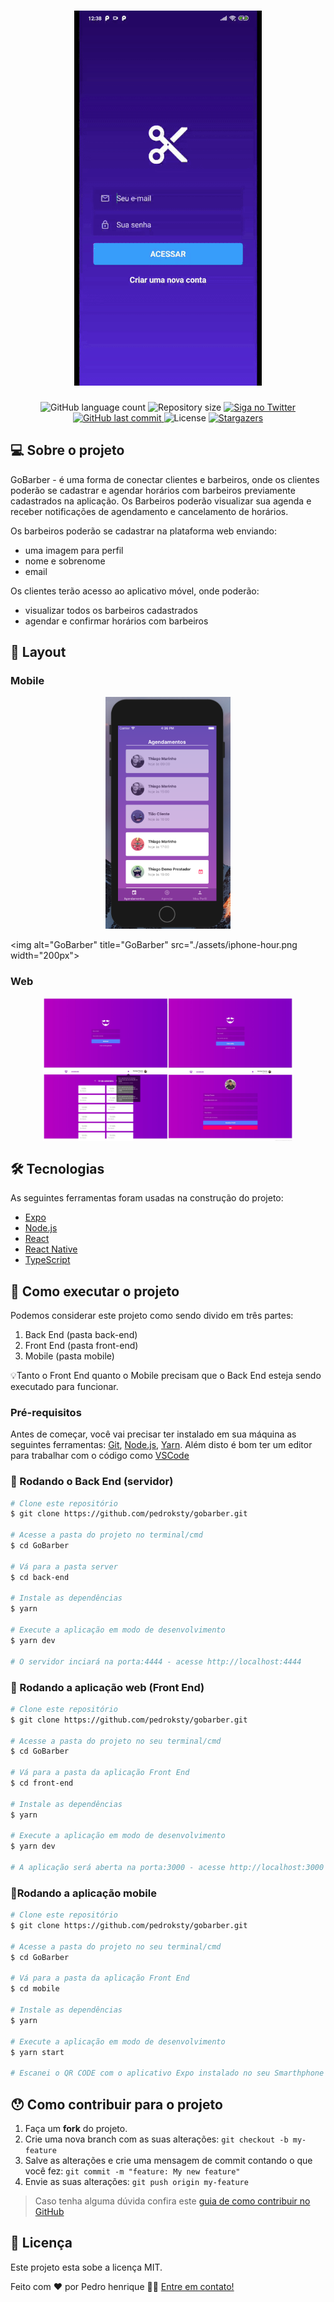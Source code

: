 <h1 align="center">
    <img alt="GoBarber" title="GoBarber" src="./assets/iphone-gif.gif" />
</h1>

<p align="center">
  <img alt="GitHub language count" src="https://img.shields.io/github/languages/count/pedroksty/GoBarber?color=%2304D361">

  <img alt="Repository size" src="https://img.shields.io/github/repo-size/pedroksty/GoBarber">

  	
  <a href="https://www.twitter.com/pedroksty/">
    <img alt="Siga no Twitter" src="https://img.shields.io/twitter/url?url=https%3A%2F%2Fgithub.com%2Fpedroksty%2Fnlw1">
  </a>
	
  
  <a href="https://github.com/pedroksty/GoBarber/commits/master">
    <img alt="GitHub last commit" src="https://img.shields.io/github/last-commit/pedroksty/GoBarber">
  </a>

  <img alt="License" src="https://img.shields.io/badge/license-MIT-brightgreen">
   <a href="https://github.com/pedroksty/GoBarber/stargazers">
    <img alt="Stargazers" src="https://img.shields.io/github/stars/pedroksty/cGoBarber?style=social">
  </a>
</p>


## 💻 Sobre o projeto

 GoBarber - é uma forma de conectar clientes e barbeiros, onde os clientes poderão se cadastrar e
 agendar horários com barbeiros previamente cadastrados na aplicação. Os Barbeiros poderão visualizar
 sua agenda e receber notificações de agendamento e cancelamento de horários.

Os barbeiros poderão se cadastrar na plataforma web enviando:
- uma imagem para perfil
- nome e sobrenome
- email

Os clientes terão acesso ao aplicativo móvel, onde poderão:
- visualizar todos os barbeiros cadastrados
- agendar e confirmar horários com barbeiros

## 🎨 Layout

### Mobile

<p align="center">
  <img alt="GoBarber" title="GoBarber" src="./assets/iphone-agendamento.png" width="200px">

  <img alt="GoBarber" title="GoBarber" src="./assets/iphone-hour.png width="200px">
</p>

### Web

<p align="center" style="display: flex; align-items: flex-start; justify-content: center;">
  <img alt="GoBarber" title="GoBarber" src="./assets/web.jpg" width="400px">

</p>

## 🛠 Tecnologias

As seguintes ferramentas foram usadas na construção do projeto:

- [Expo][expo]
- [Node.js][nodejs]
- [React][reactjs]
- [React Native][rn]
- [TypeScript][typescript]


## 🚀 Como executar o projeto

Podemos considerar este projeto como sendo divido em três partes:
1. Back End (pasta back-end) 
2. Front End (pasta front-end)
3. Mobile (pasta mobile)

💡Tanto o Front End quanto o Mobile precisam que o Back End esteja sendo executado para funcionar.

### Pré-requisitos

Antes de começar, você vai precisar ter instalado em sua máquina as seguintes ferramentas:
[Git](https://git-scm.com), [Node.js][nodejs], [Yarn][Yarn]. 
Além disto é bom ter um editor para trabalhar com o código como [VSCode][vscode]

### 🎲 Rodando o Back End (servidor)

```bash
# Clone este repositório
$ git clone https://github.com/pedroksty/gobarber.git

# Acesse a pasta do projeto no terminal/cmd
$ cd GoBarber

# Vá para a pasta server
$ cd back-end

# Instale as dependências
$ yarn

# Execute a aplicação em modo de desenvolvimento
$ yarn dev

# O servidor inciará na porta:4444 - acesse http://localhost:4444 
```

### 🧭 Rodando a aplicação web (Front End)

```bash
# Clone este repositório
$ git clone https://github.com/pedroksty/gobarber.git

# Acesse a pasta do projeto no seu terminal/cmd
$ cd GoBarber

# Vá para a pasta da aplicação Front End
$ cd front-end

# Instale as dependências
$ yarn

# Execute a aplicação em modo de desenvolvimento
$ yarn dev

# A aplicação será aberta na porta:3000 - acesse http://localhost:3000
```

### 📱Rodando a aplicação mobile 

```bash
# Clone este repositório
$ git clone https://github.com/pedroksty/gobarber.git

# Acesse a pasta do projeto no seu terminal/cmd
$ cd GoBarber

# Vá para a pasta da aplicação Front End
$ cd mobile

# Instale as dependências
$ yarn

# Execute a aplicação em modo de desenvolvimento
$ yarn start

# Escanei o QR CODE com o aplicativo Expo instalado no seu Smarthphone
```

## 😯 Como contribuir para o projeto

1. Faça um **fork** do projeto.
2. Crie uma nova branch com as suas alterações: `git checkout -b my-feature`
3. Salve as alterações e crie uma mensagem de commit contando o que você fez: `git commit -m "feature: My new feature"`
4. Envie as suas alterações: `git push origin my-feature`
> Caso tenha alguma dúvida confira este [guia de como contribuir no GitHub](https://github.com/firstcontributions/first-contributions)


## 📝 Licença

Este projeto esta sobe a licença MIT.

Feito com ❤️ por Pedro henrique 👋🏽 [Entre em contato!](https://www.linkedin.com/in/pedro-henrique-b9541a199/)

[nodejs]: https://nodejs.org/
[typescript]: https://www.typescriptlang.org/
[expo]: https://expo.io/
[reactjs]: https://reactjs.org
[rn]: https://facebook.github.io/react-native/
[yarn]: https://yarnpkg.com/
[vscode]: https://code.visualstudio.com/
[vceditconfig]: https://marketplace.visualstudio.com/items?itemName=EditorConfig.EditorConfig
[license]: https://opensource.org/licenses/MIT
[vceslint]: https://marketplace.visualstudio.com/items?itemName=dbaeumer.vscode-eslint
[prettier]: https://marketplace.visualstudio.com/items?itemName=esbenp.prettier-vscode
[rs]: https://rocketseat.com.br
[yarn]: https://yarnpkg.com/getting-started/install